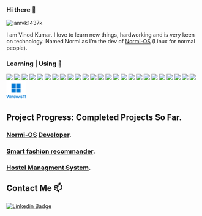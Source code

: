 ### Hi there 👋

<p align="left"> <img src="https://komarev.com/ghpvc/?username=iamvk1437k&label=Profile%20views&color=0e75b6&style=flat" alt="iamvk1437k" /> </p>

I am Vinod Kumar. I love to learn new things, hardworking and is very keen on technology. Named Normi as I’m the dev of [Normi-OS](https://github.com/Normi-OS) (Linux for normal people).


[comment]: <> "![Vinod kumar's GitHub Stats](https://github-readme-stats.vercel.app/api?username=iamNormi&show_icons=true)"

### Learning | Using 🧠
<code><a href="https://archlinux.org/" target ="_blank"><img height="50" src="https://www.vectorlogo.zone/logos/archlinux/archlinux-ar21.svg"></a></code>
<code><a href="https://isocpp.org/" target ="_blank"><img height="50" src="https://upload.wikimedia.org/wikipedia/commons/1/18/ISO_C%2B%2B_Logo.svg"></a></code>
<code><a href="https://en.wikipedia.org/wiki/Dennis_Ritchie" target ="_blank"><img height="50" src="https://upload.wikimedia.org/wikipedia/commons/3/35/The_C_Programming_Language_logo.svg"></a></code>
<code><a href="https://www.python.org/" target="_blank"><img height="50" src="https://www.vectorlogo.zone/logos/python/python-ar21.svg"></a></code>
<code><a href="https://java.com" target="_blank"><img height="50" src="https://www.vectorlogo.zone/logos/java/java-ar21.svg"></a></code>
<code><a href="https://www.php.net/" target="_blank"><img height="50" src="https://www.vectorlogo.zone/logos/php/php-ar21.svg"></a></code>
<code><a href="https://www.ecma-international.org/publications-and-standards/standards/ecma-262/" target="_blank"><img height="50" src="https://www.vectorlogo.zone/logos/javascript/javascript-ar21.svg"></a></code>
<code><a href="https://html.spec.whatwg.org/" target="_blank"><img height="50" src="https://www.vectorlogo.zone/logos/w3_html5/w3_html5-ar21.svg"></a></code>
<code><a href="https://www.w3.org/TR/CSS/#css" target="_blank"><img height="50" src="https://www.vectorlogo.zone/logos/w3_css/w3_css-ar21.svg"></a></code>
<code><a href="https://code.visualstudio.com" target="_blank"><img height="50" src="https://www.vectorlogo.zone/logos/visualstudio_code/visualstudio_code-ar21.svg"></a></code> 
<code><a href="https://www.docker.com/" target ="_blank"><img height="50" src="https://www.vectorlogo.zone/logos/docker/docker-ar21.svg"></a></code>
<code><a href="https://cloud.google.com" target ="_blank"><img height="50" src="https://www.vectorlogo.zone/logos/google_cloud/google_cloud-ar21.svg"></a></code> 
<code><a href="https://www.ibm.com/cloud" target ="_blank"><img height="50" src="https://www.vectorlogo.zone/logos/ibm_cloud/ibm_cloud-ar21.svg"></a></code> 
<code><a href="https://jupyter.org/" target ="_blank"><img height="50" src="https://www.vectorlogo.zone/logos/jupyter/jupyter-ar21.svg"></a></code>
<code><a href="https://git-scm.com/" target="_blank"><img height="50" src="https://www.vectorlogo.zone/logos/git-scm/git-scm-ar21.svg"></a></code>
<code><a href="https://www.gnu.org/software/bash/" target ="_blank"><img height="50" src="https://www.vectorlogo.zone/logos/gnu_bash/gnu_bash-official.svg"></a></code>
<code><a href="https://android.com" target ="_blank"><img height="50" src="https://www.vectorlogo.zone/logos/android/android-ar21.svg"></a></code>
<code><a href="https://developer.android.com/studio" target ="_blank"><img height="50" src="https://upload.wikimedia.org/wikipedia/commons/9/92/Android_Studio_Trademark.svg"></a></code>
<code><a href="https://ffmpeg.org/" target ="_blank"><img height="50" src="https://upload.wikimedia.org/wikipedia/commons/5/5f/FFmpeg_Logo_new.svg"></a></code>
<code><a href="https://www.qemu.org/" target ="_blank"><img height="50" src="https://upload.wikimedia.org/wikipedia/commons/4/45/Qemu_logo.svg"></a></code>
<code><a href="https://www.linux-kvm.org/page/Main_Page" target ="_blank"><img height="50" src="https://www.linux-kvm.org/kvmless/kvmbanner-logo3.png"></a></code>
<code><a href="https://www.virtualbox.org/" target="_blank"><img height="50" src="https://www.vectorlogo.zone/logos/virtualbox/virtualbox-ar21.svg"></a></code>
<code><a href="https://www.vmware.com/products/workstation-pro.html" target="_blank"><img height="50" src="https://upload.wikimedia.org/wikipedia/commons/5/5a/Vmware_workstation_16_icon.svg"></a></code>
<code><a href="https://hadoop.apache.org/" target="_blank"><img height="50" src="https://www.vectorlogo.zone/logos/apache_hadoop/apache_hadoop-ar21.svg"></a></code>
<code><a href="https://www.netacad.com/courses/packet-tracer" target ="_blank"><img height="50" src="https://upload.wikimedia.org/wikipedia/en/d/dc/Cisco_Packet_Tracer_Icon.png"></a></code>
<code><a href="https://www.microsoft.com/en-us/software-download/windows11" target ="_blank"><img height="50" src="https://raw.githubusercontent.com/devicons/devicon/refs/heads/master/icons/windows11/windows11-original-wordmark.svg"></a></code>


## Project Progress: Completed Projects So Far.

### [Normi-OS](https://github.com/Normi-OS) [Developer](https://github.com/iamNormi).
### [Smart fashion recommander](https://github.com/iamNormi/IBM-SPR-Project-Sem-7).
### [Hostel Managment System](https://github.com/iamNormi/MiniProject-clg-sem-6).

<!--
## Project Progress: Ongoing Projects.
-->

## Contact Me 📫

[![Linkedin Badge](https://img.shields.io/twitter/url?color=lightblue&label=iamNormi&logo=linkedin&logoColor=lightblue&style=for-the-badge&url=https%3A%2F%2Fwww.linkedin.com%2Fin%2FiamNormi)](https://www.linkedin.com/in/iamNormi/)


<!--
## Dev = 1'43
These codes was maintained by [**iamNormi**](https://github.com/iamNormi).

[![iamNormi](https://github.com/iamNormi.png?size=100)](https://github.com/iamNormi) |
--- |
[iamNormi](https://github.com/iamNormi) |

## License

[GNU GENERAL PUBLIC LICENSE](./LICENSE)

**iamvk1437k/iamvk1437k** is a ✨ _special_ ✨ repository because its `README.md` (this file) appears on your GitHub profile.

Here are some ideas to get you started:

- 🔭 I’m currently working on ...
- 🌱 I’m currently learning ...
- 👯 I’m looking to collaborate on ...
- 🤔 I’m looking for help with ...
- 💬 Ask me about ...
- 📫 How to reach me: ...
- 😄 Pronouns: ...
- ⚡ Fun fact: ...
-->
